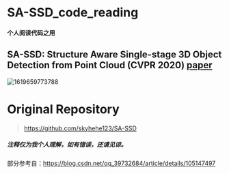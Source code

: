 # SA-SSD_code_reading
#### 个人阅读代码之用

## SA-SSD: Structure Aware Single-stage 3D Object Detection from Point Cloud (CVPR 2020) [paper](https://www4.comp.polyu.edu.hk/~cslzhang/paper/SA-SSD.pdf)

![1619659773788](C:\Users\hhd_s\AppData\Roaming\Typora\typora-user-images\1619659773788.png)

# Original Repository

> https://github.com/skyhehe123/SA-SSD

##### 注释仅为我个人理解，如有错误，还请见谅。

部分参考自：https://blog.csdn.net/qq_39732684/article/details/105147497

